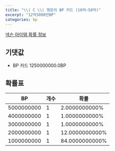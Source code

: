 ```yaml
---
title: "\\| C \\| 행운의 BP 카드 (10억~50억)"
excerpt: "12억5000만BP"
categories: bp
---
```

[넥슨 아이템 확률 정보](http://iteminfo.nexon.com/probability/fco?sn=7695)

## 기댓값
  - BP 카드 1250000000.0BP

## 확률표

|BP|개수|확률|
|---|---|---|
|5000000000|1|2.0000000000%|
|4000000000|1|1.0000000000%|
|3000000000|1|1.0000000000%|
|2000000000|1|12.0000000000%|
|1000000000|1|84.0000000000%|
